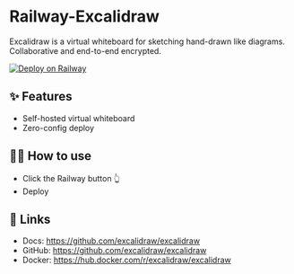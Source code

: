 # Railway-Excalidraw

Excalidraw is a virtual whiteboard for sketching hand-drawn like diagrams.
Collaborative and end-to-end encrypted.

[![Deploy on Railway](https://railway.app/button.svg)](https://railway.app/new/template?template=https%3A%2F%2Fgithub.com%2Frobikovacs%2Frailway-excalidraw&referralCode=robikovacs)

## ✨ Features

- Self-hosted virtual whiteboard
- Zero-config deploy

## 💁‍♀️ How to use

- Click the Railway button 👆
- Deploy

## 🔗 Links

- Docs: <https://github.com/excalidraw/excalidraw>
- GitHub: <https://github.com/excalidraw/excalidraw>
- Docker: <https://hub.docker.com/r/excalidraw/excalidraw>

